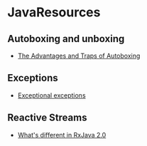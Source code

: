
# JavaResources

## Autoboxing and unboxing 
* [The Advantages and Traps of Autoboxing](https://javaeffective.wordpress.com/2010/05/21/the-advantages-and-traps-of-autoboxing/)

## Exceptions 
* [Exceptional exceptions](https://eyalsch.wordpress.com/tag/exceptionininitializererror/)

## Reactive Streams
* [What's different in RxJava 2.0](https://github.com/ReactiveX/RxJava/wiki/What's-different-in-2.0)

